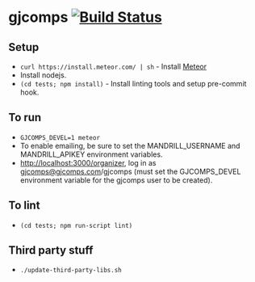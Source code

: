 gjcomps [![Build Status](https://travis-ci.org/jfly/gjcomps.png?branch=master)](https://travis-ci.org/jfly/gjcomps)
=======

## Setup
- `curl https://install.meteor.com/ | sh` - Install [Meteor](https://www.meteor.com/)
- Install nodejs.
- `(cd tests; npm install)` - Install linting tools and setup pre-commit hook.

## To run
- `GJCOMPS_DEVEL=1 meteor`
- To enable emailing, be sure to set the MANDRILL_USERNAME and MANDRILL_APIKEY environment variables.
- [http://localhost:3000/organizer](http://localhost:3000/organizer), log in as gjcomps@gjcomps.com/gjcomps (must set the GJCOMPS_DEVEL environment variable for the gjcomps user to be created).

## To lint
- `(cd tests; npm run-script lint)`

## Third party stuff
- `./update-third-party-libs.sh`
